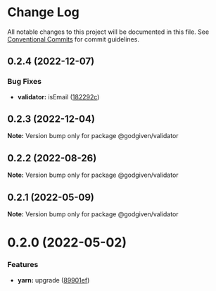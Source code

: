 # Change Log

All notable changes to this project will be documented in this file.
See [Conventional Commits](https://conventionalcommits.org) for commit guidelines.

## 0.2.4 (2022-12-07)


### Bug Fixes

* **validator:** isEmail ([182292c](https://github.com/godgiven-project/typeServerLib/commit/182292c768395ff668ca10f668ebdc6a47897f3d))






## 0.2.3 (2022-12-04)

**Note:** Version bump only for package @godgiven/validator






## 0.2.2 (2022-08-26)

**Note:** Version bump only for package @godgiven/validator






## 0.2.1 (2022-05-09)

**Note:** Version bump only for package @godgiven/validator





# 0.2.0 (2022-05-02)


### Features

* **yarn:** upgrade ([89901ef](https://github.com/godgiven-project/typeServerLib/commit/89901efe18fb73d05f28224c9bf54e428eab0625))
